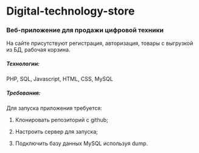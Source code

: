# Digital-technology-store

### Веб-приложение для продажи цифровой техники

На сайте присутствуют регистрация, авторизация, товары с выгрузкой из БД, рабочая корзина.

##### Технологии:
PHP, SQL, Javascript, HTML, CSS, MySQL

##### Требования:
Для запуска приложения требуется:

1. Клонировать репозиторий с github;

2. Настроить сервер для запуска;

3. Подключить базу данных MySQL используя dump.
